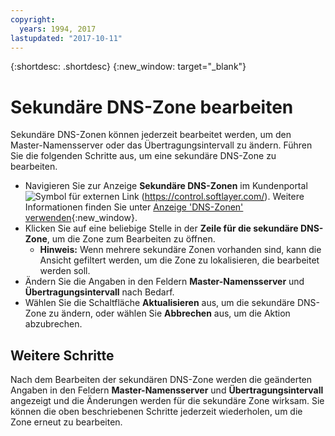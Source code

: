 ```yaml
---
copyright:
  years: 1994, 2017
lastupdated: "2017-10-11"
---
```


{:shortdesc: .shortdesc}
{:new_window: target="_blank"}

# Sekundäre DNS-Zone bearbeiten

Sekundäre DNS-Zonen können jederzeit bearbeitet werden, um den Master-Namensserver oder das Übertragungsintervall zu ändern. Führen Sie die folgenden Schritte aus, um eine sekundäre DNS-Zone zu bearbeiten.

* Navigieren Sie zur Anzeige **Sekundäre DNS-Zonen** im Kundenportal ![Symbol für externen Link](../../icons/launch-glyph.svg "Symbol für externen Link") (https://control.softlayer.com/). Weitere Informationen finden Sie unter [Anzeige 'DNS-Zonen' verwenden](delete-secondary-dns-record.html){:new_window}.
* Klicken Sie auf eine beliebige Stelle in der **Zeile für die sekundäre DNS-Zone**, um die Zone zum Bearbeiten zu öffnen.
  * **Hinweis:** Wenn mehrere sekundäre Zonen vorhanden sind, kann die Ansicht gefiltert werden, um die Zone zu lokalisieren, die bearbeitet werden soll.
* Ändern Sie die Angaben in den Feldern **Master-Namensserver** und **Übertragungsintervall** nach Bedarf.
* Wählen Sie die Schaltfläche **Aktualisieren** aus, um die sekundäre DNS-Zone zu ändern, oder wählen Sie **Abbrechen** aus, um die Aktion abzubrechen.

## Weitere Schritte

Nach dem Bearbeiten der sekundären DNS-Zone werden die geänderten Angaben in den Feldern **Master-Namensserver** und **Übertragungsintervall** angezeigt und die Änderungen werden für die sekundäre Zone wirksam. Sie können die oben beschriebenen Schritte jederzeit wiederholen, um die Zone erneut zu bearbeiten.
